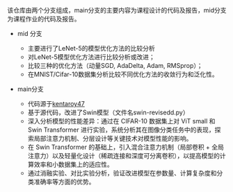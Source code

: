该仓库由两个分支组成，main分支的主要内容为课程设计的代码及报告，mid分支为课程作业的代码及报告。

- mid 分支
  - 主要进行了LeNet-5的模型优化方法的比较分析
  - 对LeNet-5模型优化方法进行比较分析或改进；
  - 比较三种的优化方法（动量SGD, AdaDelta, Adam, RMSprop）；
  - 在MNIST/Cifar-10数据集分析比较不同优化方法的收敛行为和泛化性。

- main分支
  - 代码源于[kentaroy47](https://github.com/kentaroy47/vision-transformers-cifar10)
  - 基于源代码，改进了Swin模型（文件名swin-revisedd.py）
  - 深入分析模型的性能差异：通过在 CIFAR-10 数据集上对 ViT small 和 Swin Transformer 进行实验，系统分析其在图像分类任务中的表现，探索局部注意力机制、分层设计等关键技术对模型性能的影响。 
  - 在 Swin Transformer 的基础上，引入混合注意力机制（局部卷积 + 全局注意力）以及轻量化设计（稀疏连接和深度可分离卷积），以提高模型的计算效率和小数据集上的适应性。 
  - 通过消融实验、对比实验分析，验证改进模型在参数量、计算复杂度和分类准确率等方面的优势。 

